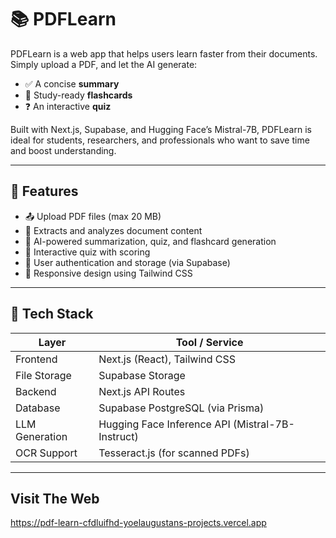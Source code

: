 # 📚 PDFLearn

PDFLearn is a web app that helps users learn faster from their documents. Simply upload a PDF, and let the AI generate:
- ✅ A concise **summary**
- 🧠 Study-ready **flashcards**
- ❓ An interactive **quiz**

Built with Next.js, Supabase, and Hugging Face’s Mistral-7B, PDFLearn is ideal for students, researchers, and professionals who want to save time and boost understanding.

---

## 🚀 Features

- 📤 Upload PDF files (max 20 MB)
- 📑 Extracts and analyzes document content
- 🧠 AI-powered summarization, quiz, and flashcard generation
- 📲 Interactive quiz with scoring
- 🔐 User authentication and storage (via Supabase)
- 🎨 Responsive design using Tailwind CSS

---

## 🧰 Tech Stack

| Layer            | Tool / Service                                   |
|------------------|--------------------------------------------------|
| Frontend         | Next.js (React), Tailwind CSS                    |
| File Storage     | Supabase Storage                                 |
| Backend          | Next.js API Routes                               |
| Database         | Supabase PostgreSQL (via Prisma)                 |
| LLM Generation   | Hugging Face Inference API (Mistral-7B-Instruct) |
| OCR Support      | Tesseract.js (for scanned PDFs)                  |

---

## Visit The Web
https://pdf-learn-cfdluifhd-yoelaugustans-projects.vercel.app

